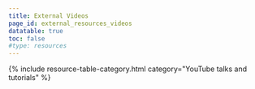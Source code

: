 ```yaml
---
title: External Videos
page_id: external_resources_videos
datatable: true
toc: false
#type: resources
---
```


{% include resource-table-category.html category="YouTube talks and tutorials" %}
